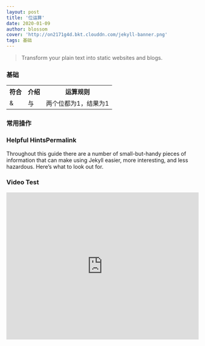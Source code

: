 ```yaml
---
layout: post
title: '位运算'
date: 2020-01-09
author: blossom
cover: 'http://on2171g4d.bkt.clouddn.com/jekyll-banner.png'
tags: 基础
---
```


> Transform your plain text into static websites and blogs.

### 基础
<table>
<tr>
<th>符合</th><th>介绍</th><th>运算规则</th>
</tr>
<tr>
<td>&</td><td>与</td><td>两个位都为1，结果为1</td>
</tr>

</table>


### 常用操作



### Helpful HintsPermalink

Throughout this guide there are a number of small-but-handy pieces of information that can make using Jekyll easier, more interesting, and less hazardous. Here’s what to look out for.

### Video Test

<iframe type="text/html" width="100%" height="385" src="http://www.youtube.com/embed/gfmjMWjn-Xg" frameborder="0"></iframe>
